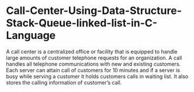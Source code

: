 # Call-Center-Using-Data-Structure-Stack-Queue-linked-list-in-C-Language
 A call center is a centralized office or facility that is equipped to handle large amounts of customer telephone requests for an organization. A call handles all telephone communications with new and existing customers. Each server can attain call of customers for 10 minutes and if a server is busy while serving a customer it holds customers calls in waiting list. It also stores the calling information of customer’s call. 
